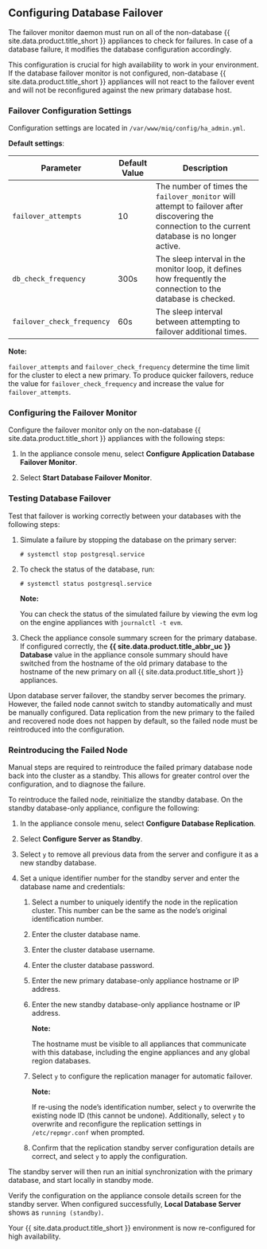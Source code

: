 ## Configuring Database Failover

The failover monitor daemon must run on all of the non-database
{{ site.data.product.title_short }} appliances to check for failures. In case of a
database failure, it modifies the database configuration accordingly.

<div class="important">

This configuration is crucial for high availability to work in your
environment. If the database failover monitor is not configured,
non-database {{ site.data.product.title_short }} appliances will not react to the
failover event and will not be reconfigured against the new primary
database host.

</div>

### Failover Configuration Settings

Configuration settings are located in
`/var/www/miq/config/ha_admin.yml`.

**Default settings**:

| Parameter                  | Default Value | Description                                                                                                                                       |
| -------------------------- | ------------- | ------------------------------------------------------------------------------------------------------------------------------------------------- |
| `failover_attempts`        | 10            | The number of times the `failover_monitor` will attempt to failover after discovering the connection to the current database is no longer active. |
| `db_check_frequency`       | 300s          | The sleep interval in the monitor loop, it defines how frequently the connection to the database is checked.                                      |
| `failover_check_frequency` | 60s           | The sleep interval between attempting to failover additional times.                                                                               |

**Note:**

`failover_attempts` and `failover_check_frequency` determine the time
limit for the cluster to elect a new primary. To produce quicker
failovers, reduce the value for `failover_check_frequency` and increase
the value for `failover_attempts`.

### Configuring the Failover Monitor

Configure the failover monitor only on the non-database
{{ site.data.product.title_short }} appliances with the following steps:

1.  In the appliance console menu, select **Configure Application
    Database Failover Monitor**.

2.  Select **Start Database Failover Monitor**.

### Testing Database Failover

Test that failover is working correctly between your databases with the
following steps:

1.  Simulate a failure by stopping the database on the primary server:

        # systemctl stop postgresql.service

2.  To check the status of the database, run:

        # systemctl status postgresql.service

    **Note:**

    You can check the status of the simulated failure by viewing the
    evm log on the engine appliances with `journalctl -t evm`.

3.  Check the appliance console summary screen for the primary database.
    If configured correctly, the **{{ site.data.product.title_abbr_uc }} Database**
    value in the appliance console summary should have switched from the
    hostname of the old primary database to the hostname of the new
    primary on all {{ site.data.product.title_short }} appliances.

<div class="important">

Upon database server failover, the standby server becomes the primary.
However, the failed node cannot switch to standby automatically and must
be manually configured. Data replication from the new primary to the
failed and recovered node does not happen by default, so the failed node
must be reintroduced into the configuration.

</div>

### Reintroducing the Failed Node

Manual steps are required to reintroduce the failed primary database
node back into the cluster as a standby. This allows for greater control
over the configuration, and to diagnose the failure.

To reintroduce the failed node, reinitialize the standby database. On
the standby database-only appliance, configure the following:

1.  In the appliance console menu, select **Configure Database
    Replication**.

2.  Select **Configure Server as Standby**.

3.  Select `y` to remove all previous data from the server and configure
    it as a new standby database.

4.  Set a unique identifier number for the standby server and enter the
    database name and credentials:

    1.  Select a number to uniquely identify the node in the replication
        cluster. This number can be the same as the node’s original
        identification number.

    2.  Enter the cluster database name.

    3.  Enter the cluster database username.

    4.  Enter the cluster database password.

    5.  Enter the new primary database-only appliance hostname or IP
        address.

    6.  Enter the new standby database-only appliance hostname or IP
        address.

        **Note:**

        The hostname must be visible to all appliances that communicate
        with this database, including the engine appliances and any
        global region databases.

    7.  Select `y` to configure the replication manager for automatic failover.

        **Note:**

        If re-using the node’s identification number, select `y` to
        overwrite the existing node ID (this cannot be undone).
        Additionally, select `y` to overwrite and reconfigure the
        replication settings in `/etc/repmgr.conf` when prompted.
        
    8.  Confirm that the replication standby server configuration details are correct, and select `y` to apply the configuration.

The standby server will then run an initial synchronization with the
primary database, and start locally in standby mode.

Verify the configuration on the appliance console details screen for the
standby server. When configured successfully, **Local Database Server**
shows as `running (standby)`.

Your {{ site.data.product.title_short }} environment is now re-configured for high
availability.
